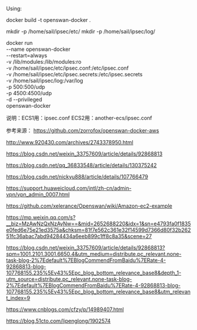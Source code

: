 

Using: 

docker build -t openswan-docker .



mkdir -p /home/sail/ipsec/etc/
mkdir -p /home/sail/ipsec/log/

docker run \
--name openswan-docker \
--restart=always \
-v /lib/modules:/lib/modules:ro \
-v /home/sail/ipsec/etc/ipsec.conf:/etc/ipsec.conf \
-v /home/sail/ipsec/etc/ipsec.secrets:/etc/ipsec.secrets \
-v /home/sail/ipsec/log:/var/log \
-p 500:500/udp \
-p 4500:4500/udp \
-d --privileged \
openswan-docker


说明：ECS1用：ipsec.conf
ECS2用：another-ecs/ipsec.conf

参考来源：
https://github.com/zorrofox/openswan-docker-aws

http://www.920430.com/archives/2743378950.html

https://blog.csdn.net/weixin_33757609/article/details/92868813

https://blog.csdn.net/qq_36833548/article/details/130375242

https://blog.csdn.net/nickyu888/article/details/107766479

https://support.huaweicloud.com/intl/zh-cn/admin-vpn/vpn_admin_0007.html

https://github.com/xelerance/Openswan/wiki/Amazon-ec2-example

https://mp.weixin.qq.com/s?__biz=MzAwNzQxNzAyNw==&mid=2652688220&idx=1&sn=e4793fa0f1835e0fed6e75e21ed3575a&chksm=81f7e562c361e32f14599d7366d80f32b26251fc36abac7abd94284434a6eeb899c1ff8c8a35&scene=27


https://blog.csdn.net/weixin_33757609/article/details/92868813?spm=1001.2101.3001.6650.4&utm_medium=distribute.pc_relevant.none-task-blog-2%7Edefault%7EBlogCommendFromBaidu%7ERate-4-92868813-blog-107768155.235%5Ev43%5Epc_blog_bottom_relevance_base8&depth_1-utm_source=distribute.pc_relevant.none-task-blog-2%7Edefault%7EBlogCommendFromBaidu%7ERate-4-92868813-blog-107768155.235%5Ev43%5Epc_blog_bottom_relevance_base8&utm_relevant_index=9


https://www.cnblogs.com/cfzy/p/14989407.html

https://blog.51cto.com/lipenglong/1902574
